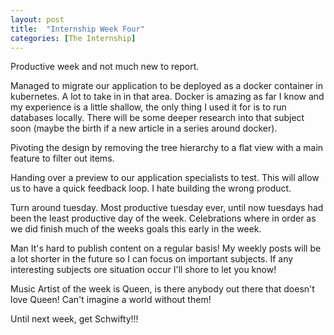 ```yaml
---
layout: post
title:  "Internship Week Four"
categories: [The Internship]
---
```


Productive week and not much new to report.

Managed to migrate our application to be deployed as a docker container in kubernetes. A lot to take in in that area.
Docker is amazing as far I know and my experience is a little shallow, the only thing I used it for is to run databases locally.
There will be some deeper research into that subject soon (maybe the birth if a new article in a series around docker).

Pivoting the design by removing the tree hierarchy to a flat view with a main feature to filter out items.

Handing over a preview to our application specialists to test. This will allow us to have a quick feedback loop.
I hate building the wrong product.

Turn around tuesday. Most productive tuesday ever, until now tuesdays had been the least productive day of the week.
Celebrations where in order as we did finish much of the weeks goals this early in the week.

Man It's hard to publish content on a regular basis! My weekly posts will be a lot shorter in the future so I can focus on important subjects.
If any interesting subjects ore situation occur I'll shore to let you know!

Music Artist of the week is Queen, is there anybody out there that doesn't love Queen!
Can't imagine a world without them!

Until next week, get Schwifty!!!

